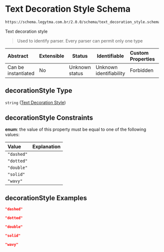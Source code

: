 # Text Decoration Style Schema

```txt
https://schema.legytma.com.br/2.0.0/schema/text_decoration_style.schema.json#/properties/decorationStyle
```

Text decoration style


> Used to identify parser. Every parser can permit only one type
>

| Abstract            | Extensible | Status         | Identifiable            | Custom Properties | Additional Properties | Access Restrictions | Defined In                                                                          |
| :------------------ | ---------- | -------------- | ----------------------- | :---------------- | --------------------- | ------------------- | ----------------------------------------------------------------------------------- |
| Can be instantiated | No         | Unknown status | Unknown identifiability | Forbidden         | Allowed               | none                | [text_style.schema.json\*](../schema/text_style.schema.json) |

## decorationStyle Type

`string` ([Text Decoration Style](text_style-properties-text-decoration-style.md))

## decorationStyle Constraints

**enum**: the value of this property must be equal to one of the following values:

| Value      | Explanation |
| :--------- | ----------- |
| `"dashed"` |             |
| `"dotted"` |             |
| `"double"` |             |
| `"solid"`  |             |
| `"wavy"`   |             |

## decorationStyle Examples

```json
"dashed"
```

```json
"dotted"
```

```json
"double"
```

```json
"solid"
```

```json
"wavy"
```
